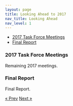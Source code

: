 ```yaml
---
layout: page
title: Looking Ahead to 2017
nav_title: Looking Ahead
nav_level: 1
---
```

* [2017 Task Force Meetings](#2017-task-force-meetings)
* [Final Report](#final-report)

### 2017 Task Force Meetings

Remaining 2017 meetings.

### Final Report

Final Report.

<!-- Pagination -->
<div class="pagination">
  <a class="pagination-item older" href="{{ site.baseurl }}/05-Shared-Lessons">&laquo; Prev</a>
  <a class="pagination-item newer" href="{{ site.baseurl }}/07-State-Policies-Open-Data">Next &raquo;</a>
</div>
